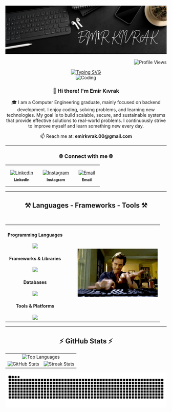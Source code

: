 <!-- Profil bannerı -->
![MasterHead](https://raw.githubusercontent.com/emirkvrak/emirkvrak/main/MyBenner.png)

<!-- Profil görüntüleme sayacı -->
<p align="right">
  <img src="https://komarev.com/ghpvc/?username=emirkvrak&color=blue" alt="Profile Views"/>
</p>

<!-- Merkezde animasyonlu yazı -->
<div align="center">
  <a href="https://github.com/emirkvrak">
    <img src="https://readme-typing-svg.demolab.com?font=Fira+Code&size=28&duration=3000&pause=500&center=true&vCenter=true&width=435&lines=%E2%9C%A8+Emir+K%C4%B1vrak+%E2%9C%A8;%F0%9F%93%9A+Computer+Engineer+%F0%9F%92%BB;Welcome+To+My+Profile+%F0%9F%91%80" alt="Typing SVG" />
  </a>
</div>

<!-- Kodlama GIF'i -->
<div align="center">
  <img src="https://raw.githubusercontent.com/emirkvrak/emirkvrak/main/MyCoder.gif" alt="Coding" width="200" />
</div>

<!-- Hakkımda -->
<h3 align="center">👋 Hi there! I'm Emir Kıvrak</h3>

<p align="center">
🎓 I am a Computer Engineering graduate, mainly focused on backend development.  
I enjoy coding, solving problems, and learning new technologies.  
My goal is to build scalable, secure, and sustainable systems that provide effective solutions to real-world problems.  
I continuously strive to improve myself and learn something new every day.  
</p>

<p align="center">📫 Reach me at: <strong>emirkvrak.00@gmail.com</strong></p>

---


<!-- Social Media -->
<h3 align="center">🌐 Connect with me 🌐</h3>

<div align="center">
  <table>
    <tr>
      <td align="center" style="padding: 15px;">
        <a href="https://www.linkedin.com/in/emirkvrak/" target="_blank" rel="noopener noreferrer">
          <img src="https://raw.githubusercontent.com/rahuldkjain/github-profile-readme-generator/master/src/images/icons/Social/linked-in-alt.svg" height="30" width="40" alt="LinkedIn" /><br/>
          <sub><b>LinkedIn</b></sub>
        </a>
      </td>
      <td align="center" style="padding: 15px;">
        <a href="https://www.instagram.com/emir.kvrak/" target="_blank" rel="noopener noreferrer">
          <img src="https://raw.githubusercontent.com/rahuldkjain/github-profile-readme-generator/master/src/images/icons/Social/instagram.svg" height="30" width="40" alt="Instagram" /><br/>
          <sub><b>Instagram</b></sub>
        </a>
      </td>
      <td align="center" style="padding: 15px;">
        <a href="mailto:emirkvrak.00@gmail.com" target="_blank" rel="noopener noreferrer">
          <img src="https://img.icons8.com/color/48/000000/gmail--v1.png" height="30" width="40" alt="Email" /><br/>
          <sub><b>Email</b></sub>
        </a>
      </td>
    </tr>
  </table>
</div>

---

<!-- Technologies -->
<h2 align="center">⚒️ Languages - Frameworks - Tools ⚒️</h2>
<br/>
<table align="center">
  <tr>
    <td align="center" valign="middle">
      <h4>Programming Languages</h4>
      <img src="https://skillicons.dev/icons?i=python,java" />
      <h4>Frameworks & Libraries</h4>
      <img src="https://skillicons.dev/icons?i=react,flask,spring,tailwind" />
      <h4>Databases</h4>
      <img src="https://skillicons.dev/icons?i=mongodb,postgres" />
      <h4>Tools & Platforms</h4>
      <img src="https://skillicons.dev/icons?i=docker,git" />
    </td>
    <td align="center" valign="middle" style="padding-left: 40px;">
      <img src="https://raw.githubusercontent.com/emirkvrak/emirkvrak/main/coding.gif" width="250px" alt="Coding gif" />
    </td>
  </tr>
</table>

---

<!-- GitHub Stats -->
<h2 align="center">⚡ GitHub Stats ⚡</h2>

<table align="center">
  <tr>
    <td colspan="2" align="center">
      <img 
        src="https://github-readme-stats.vercel.app/api/top-langs/?username=emirkvrak&layout=compact&hide_border=true&bg_color=0d1b2a&title_color=71c7ec&text_color=ffffff"
        width="360" height="150"
        alt="Top Languages"
      />
    </td>
  </tr>
  <tr>
    <td align="center">
      <img 
        src="https://github-readme-stats.vercel.app/api?username=emirkvrak&show_icons=true&hide_border=true&bg_color=0d1b2a&title_color=71c7ec&text_color=ffffff&icon_color=71c7ec"
        width="420" height="200"
        alt="GitHub Stats"
      />
    </td>
    <td align="center">
      <img 
        src="https://github-readme-streak-stats.herokuapp.com?user=emirkvrak&hide_border=true&background=0D1B2A&ring=71C7EC&fire=71C7EC&currStreakLabel=71C7EC&sideNums=ffffff&sideLabels=71C7EC&dates=ffffff"
        width="420" height="200"
        alt="Streak Stats"
      />
    </td>
  </tr>
</table>

<!-- Snake Animation -->
<div align="center">
  <img src="https://raw.githubusercontent.com/emirkvrak/emirkvrak/output/github-snake-dark.svg" alt="GitHub Snake" />
</div>
